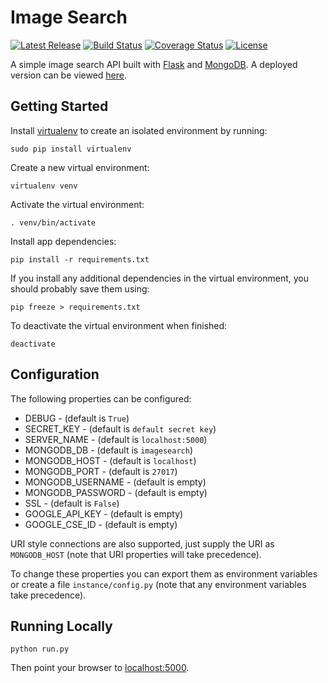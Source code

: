 # Image Search

[![Latest Release](https://img.shields.io/github/release/vanillaSlice/ImageSearch.svg)](https://github.com/vanillaSlice/ImageSearch/releases/latest)
[![Build Status](https://img.shields.io/travis/vanillaSlice/ImageSearch/master.svg)](https://travis-ci.org/vanillaSlice/ImageSearch)
[![Coverage Status](https://img.shields.io/coveralls/github/vanillaSlice/ImageSearch/master.svg)](https://coveralls.io/github/vanillaSlice/ImageSearch?branch=master)
[![License](https://img.shields.io/github/license/vanillaSlice/ImageSearch.svg)](LICENSE)

A simple image search API built with [Flask](http://flask.pocoo.org/) and [MongoDB](https://www.mongodb.com/). A deployed version can be viewed [here](https://sliceimagesearch.herokuapp.com/).

## Getting Started
Install [virtualenv](https://virtualenv.pypa.io/en/stable/#) to create an isolated environment by running:
```
sudo pip install virtualenv
```

Create a new virtual environment:
```
virtualenv venv
```

Activate the virtual environment:
```
. venv/bin/activate
```

Install app dependencies:
```
pip install -r requirements.txt
```

If you install any additional dependencies in the virtual environment, you should probably save them using:
```
pip freeze > requirements.txt
```

To deactivate the virtual environment when finished:
```
deactivate
```

## Configuration
The following properties can be configured:

* DEBUG - (default is `True`)
* SECRET_KEY - (default is `default secret key`)
* SERVER_NAME - (default is `localhost:5000`)
* MONGODB_DB - (default is `imagesearch`)
* MONGODB_HOST - (default is `localhost`)
* MONGODB_PORT - (default is `27017`)
* MONGODB_USERNAME - (default is empty)
* MONGODB_PASSWORD - (default is empty)
* SSL - (default is `False`)
* GOOGLE_API_KEY - (default is empty)
* GOOGLE_CSE_ID - (default is empty)

URI style connections are also supported, just supply the URI as `MONGODB_HOST` (note that URI properties will take precedence).

To change these properties you can export them as environment variables or create a file `instance/config.py` (note that any environment variables take precedence).

## Running Locally
```
python run.py
```
Then point your browser to [localhost:5000](http://localhost:5000).
